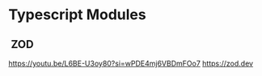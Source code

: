 # Typescript Modules

##  ZOD

<https://youtu.be/L6BE-U3oy80?si=wPDE4mj6VBDmFOo7>
<https://zod.dev>
